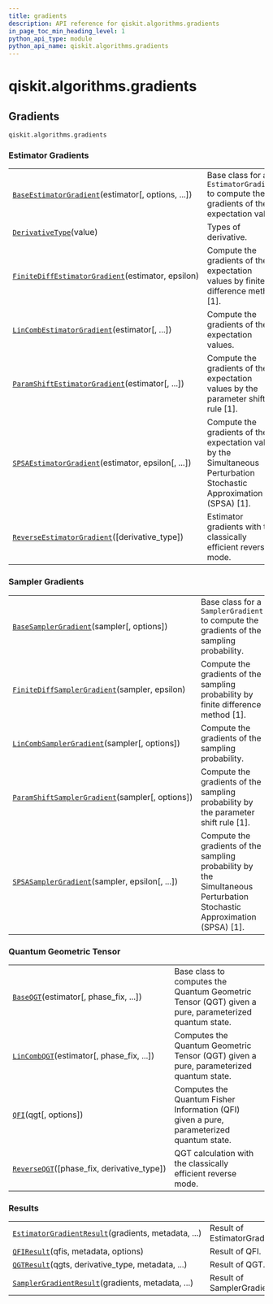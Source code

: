 ```yaml
---
title: gradients
description: API reference for qiskit.algorithms.gradients
in_page_toc_min_heading_level: 1
python_api_type: module
python_api_name: qiskit.algorithms.gradients
---
```


<span id="qiskit-algorithms-gradients" />

# qiskit.algorithms.gradients

## Gradients

<span id="module-qiskit.algorithms.gradients" />

`qiskit.algorithms.gradients`

### Estimator Gradients

|                                                                                                                                                                        |                                                                                                                       |
| ---------------------------------------------------------------------------------------------------------------------------------------------------------------------- | --------------------------------------------------------------------------------------------------------------------- |
| [`BaseEstimatorGradient`](qiskit.algorithms.gradients.BaseEstimatorGradient "qiskit.algorithms.gradients.BaseEstimatorGradient")(estimator\[, options, ...])           | Base class for an `EstimatorGradient` to compute the gradients of the expectation value.                              |
| [`DerivativeType`](qiskit.algorithms.gradients.DerivativeType "qiskit.algorithms.gradients.DerivativeType")(value)                                                     | Types of derivative.                                                                                                  |
| [`FiniteDiffEstimatorGradient`](qiskit.algorithms.gradients.FiniteDiffEstimatorGradient "qiskit.algorithms.gradients.FiniteDiffEstimatorGradient")(estimator, epsilon) | Compute the gradients of the expectation values by finite difference method \[1].                                     |
| [`LinCombEstimatorGradient`](qiskit.algorithms.gradients.LinCombEstimatorGradient "qiskit.algorithms.gradients.LinCombEstimatorGradient")(estimator\[, ...])           | Compute the gradients of the expectation values.                                                                      |
| [`ParamShiftEstimatorGradient`](qiskit.algorithms.gradients.ParamShiftEstimatorGradient "qiskit.algorithms.gradients.ParamShiftEstimatorGradient")(estimator\[, ...])  | Compute the gradients of the expectation values by the parameter shift rule \[1].                                     |
| [`SPSAEstimatorGradient`](qiskit.algorithms.gradients.SPSAEstimatorGradient "qiskit.algorithms.gradients.SPSAEstimatorGradient")(estimator, epsilon\[, ...])           | Compute the gradients of the expectation value by the Simultaneous Perturbation Stochastic Approximation (SPSA) \[1]. |
| [`ReverseEstimatorGradient`](qiskit.algorithms.gradients.ReverseEstimatorGradient "qiskit.algorithms.gradients.ReverseEstimatorGradient")(\[derivative\_type])         | Estimator gradients with the classically efficient reverse mode.                                                      |

### Sampler Gradients

|                                                                                                                                                                   |                                                                                                                          |
| ----------------------------------------------------------------------------------------------------------------------------------------------------------------- | ------------------------------------------------------------------------------------------------------------------------ |
| [`BaseSamplerGradient`](qiskit.algorithms.gradients.BaseSamplerGradient "qiskit.algorithms.gradients.BaseSamplerGradient")(sampler\[, options])                   | Base class for a `SamplerGradient` to compute the gradients of the sampling probability.                                 |
| [`FiniteDiffSamplerGradient`](qiskit.algorithms.gradients.FiniteDiffSamplerGradient "qiskit.algorithms.gradients.FiniteDiffSamplerGradient")(sampler, epsilon)    | Compute the gradients of the sampling probability by finite difference method \[1].                                      |
| [`LinCombSamplerGradient`](qiskit.algorithms.gradients.LinCombSamplerGradient "qiskit.algorithms.gradients.LinCombSamplerGradient")(sampler\[, options])          | Compute the gradients of the sampling probability.                                                                       |
| [`ParamShiftSamplerGradient`](qiskit.algorithms.gradients.ParamShiftSamplerGradient "qiskit.algorithms.gradients.ParamShiftSamplerGradient")(sampler\[, options]) | Compute the gradients of the sampling probability by the parameter shift rule \[1].                                      |
| [`SPSASamplerGradient`](qiskit.algorithms.gradients.SPSASamplerGradient "qiskit.algorithms.gradients.SPSASamplerGradient")(sampler, epsilon\[, ...])              | Compute the gradients of the sampling probability by the Simultaneous Perturbation Stochastic Approximation (SPSA) \[1]. |

### Quantum Geometric Tensor

|                                                                                                                                  |                                                                                                      |
| -------------------------------------------------------------------------------------------------------------------------------- | ---------------------------------------------------------------------------------------------------- |
| [`BaseQGT`](qiskit.algorithms.gradients.BaseQGT "qiskit.algorithms.gradients.BaseQGT")(estimator\[, phase\_fix, ...])            | Base class to computes the Quantum Geometric Tensor (QGT) given a pure, parameterized quantum state. |
| [`LinCombQGT`](qiskit.algorithms.gradients.LinCombQGT "qiskit.algorithms.gradients.LinCombQGT")(estimator\[, phase\_fix, ...])   | Computes the Quantum Geometric Tensor (QGT) given a pure, parameterized quantum state.               |
| [`QFI`](qiskit.algorithms.gradients.QFI "qiskit.algorithms.gradients.QFI")(qgt\[, options])                                      | Computes the Quantum Fisher Information (QFI) given a pure, parameterized quantum state.             |
| [`ReverseQGT`](qiskit.algorithms.gradients.ReverseQGT "qiskit.algorithms.gradients.ReverseQGT")(\[phase\_fix, derivative\_type]) | QGT calculation with the classically efficient reverse mode.                                         |

### Results

|                                                                                                                                                                  |                              |
| ---------------------------------------------------------------------------------------------------------------------------------------------------------------- | ---------------------------- |
| [`EstimatorGradientResult`](qiskit.algorithms.gradients.EstimatorGradientResult "qiskit.algorithms.gradients.EstimatorGradientResult")(gradients, metadata, ...) | Result of EstimatorGradient. |
| [`QFIResult`](qiskit.algorithms.gradients.QFIResult "qiskit.algorithms.gradients.QFIResult")(qfis, metadata, options)                                            | Result of QFI.               |
| [`QGTResult`](qiskit.algorithms.gradients.QGTResult "qiskit.algorithms.gradients.QGTResult")(qgts, derivative\_type, metadata, ...)                              | Result of QGT.               |
| [`SamplerGradientResult`](qiskit.algorithms.gradients.SamplerGradientResult "qiskit.algorithms.gradients.SamplerGradientResult")(gradients, metadata, ...)       | Result of SamplerGradient.   |

